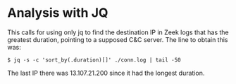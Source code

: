 # Analysis with JQ

This calls for using only jq to find the destination IP in Zeek
logs that has the greatest duration, pointing to a supposed C&C
server. The line to obtain this was:
	
`$ jq -s -c 'sort_by(.duration)[]' ./conn.log | tail -50`
	
The last IP there was 13.107.21.200 since it had the longest
duration.